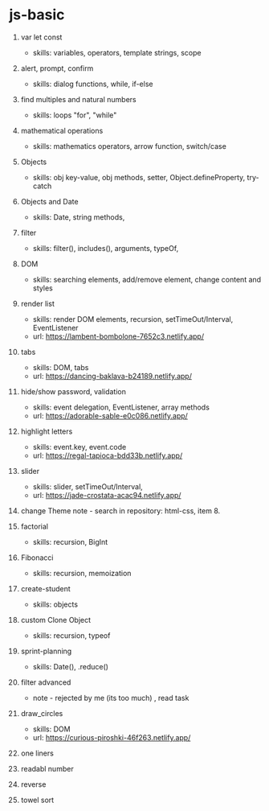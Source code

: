 # js-basic

1. var let const

    - skills: variables, operators, template strings, scope

2. alert, prompt, confirm

    - skills: dialog functions, while, if-else

3. find multiples and natural numbers

    - skills: loops "for", "while"

4. mathematical operations

    - skills: mathematics operators, arrow function, switch/case

5. Objects

    - skills: obj key-value, obj methods, setter, Object.defineProperty, try-catch

6. Objects and Date

    - skills: Date, string methods,

7. filter

    - skills: filter(), includes(), arguments, typeOf,

8. DOM

    - skills: searching elements, add/remove element, change content and styles

9. render list

    - skills: render DOM elements, recursion, setTimeOut/Interval, EventListener
    - url: https://lambent-bombolone-7652c3.netlify.app/

10. tabs

    - skills: DOM, tabs
    - url: https://dancing-baklava-b24189.netlify.app/

11. hide/show password, validation

    - skills: event delegation, EventListener, array methods
    - url: https://adorable-sable-e0c086.netlify.app/

12. highlight letters

    - skills: event.key, event.code
    - url: https://regal-tapioca-bdd33b.netlify.app/

13. slider

    - skills: slider, setTimeOut/Interval,
    - url: https://jade-crostata-acac94.netlify.app/

14. change Theme
    note - search in repository: html-css, item 8.

15. factorial

    - skills: recursion, BigInt

16. Fibonacci

    - skills: recursion, memoization

17. create-student

    - skills: objects

18. custom Clone Object

    - skills: recursion, typeof

19. sprint-planning

    - skills: Date(), .reduce()

20. filter advanced

    - note - rejected by me (its too much) , read task

21. draw_circles

    - skills: DOM
    - url: https://curious-piroshki-46f263.netlify.app/

22. one liners

23. readabl number

24. reverse

25. towel sort
